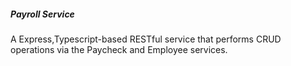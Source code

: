 ##### Payroll Service
A Express,Typescript-based RESTful service that performs CRUD operations via the Paycheck and Employee services.